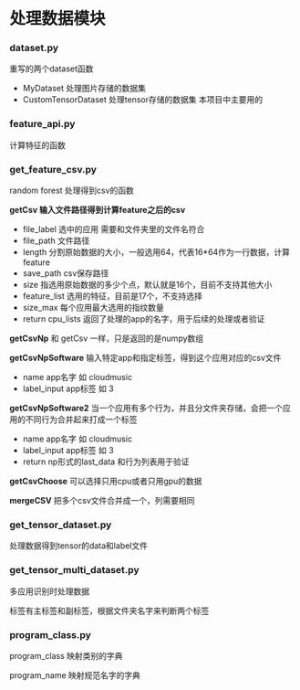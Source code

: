 # 处理数据模块

### dataset.py
重写的两个dataset函数
- MyDataset  处理图片存储的数据集
- CustomTensorDataset  处理tensor存储的数据集 本项目中主要用的

### feature_api.py
计算特征的函数

### get_feature_csv.py
random forest 处理得到csv的函数

**getCsv 输入文件路径得到计算feature之后的csv**
- file_label 选中的应用 需要和文件夹里的文件名符合
- file_path 文件路径
- length 分割原始数据的大小，一般选用64，代表16*64作为一行数据，计算feature
- save_path csv保存路径
- size 指选用原始数据的多少个点，默认就是16个，目前不支持其他大小
- feature_list 选用的特征，目前是17个，不支持选择
- size_max 每个应用最大选用的指纹数量
- return cpu_lists 返回了处理的app的名字，用于后续的处理或者验证

**getCsvNp**
和 getCsv 一样，只是返回的是numpy数组

**getCsvNpSoftware**
输入特定app和指定标签，得到这个应用对应的csv文件
- name  app名字 如 cloudmusic
- label_input  app标签 如 3

**getCsvNpSoftware2**
当一个应用有多个行为，并且分文件夹存储，会把一个应用的不同行为合并起来打成一个标签
- name  app名字 如 cloudmusic
- label_input  app标签 如 3
- return np形式的last_data 和行为列表用于验证

**getCsvChoose**
可以选择只用cpu或者只用gpu的数据

**mergeCSV**
把多个csv文件合并成一个，列需要相同

### get_tensor_dataset.py
处理数据得到tensor的data和label文件

### get_tensor_multi_dataset.py
多应用识别时处理数据

标签有主标签和副标签，根据文件夹名字来判断两个标签


### program_class.py
program_class 映射类别的字典

program_name  映射规范名字的字典
